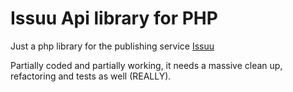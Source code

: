 Issuu Api library for PHP
===

Just a php library for the publishing service [Issuu](http://issuu.com)

Partially coded and partially working, it needs a massive clean up, refactoring and tests as well (REALLY).